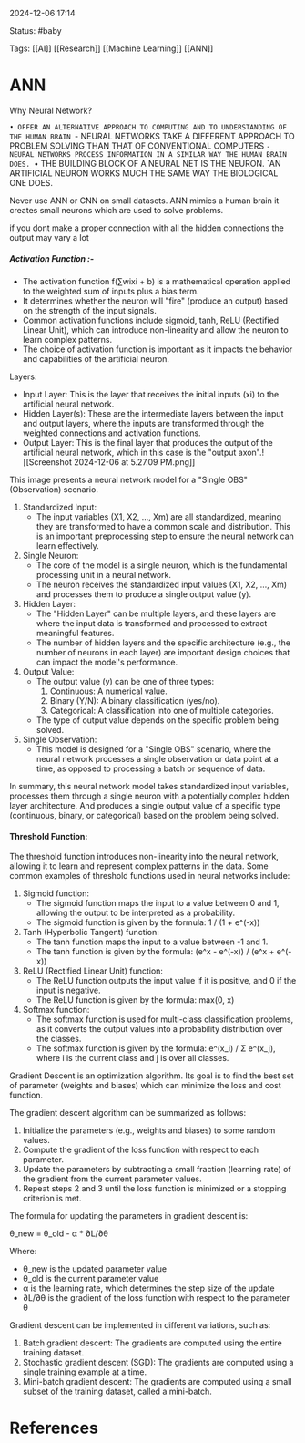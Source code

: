 2024-12-06 17:14

Status: #baby 

Tags: [[AI]] [[Research]] [[Machine Learning]] [[ANN]]

# ANN

Why Neural Network?

`• OFFER AN ALTERNATIVE APPROACH TO COMPUTING AND TO UNDERSTANDING OF THE HUMAN BRAIN
`- ﻿﻿NEURAL NETWORKS TAKE A DIFFERENT APPROACH TO PROBLEM SOLVING THAN THAT OF CONVENTIONAL COMPUTERS
`- ﻿﻿NEURAL NETWORKS PROCESS INFORMATION IN A SIMILAR WAY THE HUMAN BRAIN DOES.
`• THE BUILDING BLOCK OF A NEURAL NET IS THE NEURON.
`AN ARTIFICIAL NEURON WORKS MUCH THE SAME WAY THE BIOLOGICAL ONE DOES.

Never use ANN or CNN on small datasets. 
ANN mimics a human brain it creates small neurons which are used to solve problems.

if you dont make a proper connection with all the hidden connections the output may vary a lot

##### Activation Function :- 
- The activation function f(∑wixi + b) is a mathematical operation applied to the weighted sum of inputs plus a bias term.
- It determines whether the neuron will "fire" (produce an output) based on the strength of the input signals.
- Common activation functions include sigmoid, tanh, ReLU (Rectified Linear Unit), which can introduce non-linearity and allow the neuron to learn complex patterns.
- The choice of activation function is important as it impacts the behavior and capabilities of the artificial neuron.

Layers:
- Input Layer: This is the layer that receives the initial inputs (xi) to the artificial neural network.
- Hidden Layer(s): These are the intermediate layers between the input and output layers, where the inputs are transformed through the weighted connections and activation functions.
- Output Layer: This is the final layer that produces the output of the artificial neural network, which in this case is the "output axon".![[Screenshot 2024-12-06 at 5.27.09 PM.png]]

This image presents a neural network model for a "Single OBS" (Observation) scenario. 

1. Standardized Input:
    - The input variables (X1, X2, ..., Xm) are all standardized, meaning they are transformed to have a common scale and distribution. This is an important preprocessing step to ensure the neural network can learn effectively.
2. Single Neuron:
    - The core of the model is a single neuron, which is the fundamental processing unit in a neural network.
    - The neuron receives the standardized input values (X1, X2, ..., Xm) and processes them to produce a single output value (y).
3. Hidden Layer:
    - The "Hidden Layer" can be multiple layers, and these layers are where the input data is transformed and processed to extract meaningful features.
    - The number of hidden layers and the specific architecture (e.g., the number of neurons in each layer) are important design choices that can impact the model's performance.
4. Output Value:
    - The output value (y) can be one of three types:
        1. Continuous: A numerical value.
        2. Binary (Y/N): A binary classification (yes/no).
        3. Categorical: A classification into one of multiple categories.
    - The type of output value depends on the specific problem being solved.
5. Single Observation:
    - This model is designed for a "Single OBS" scenario, where the neural network processes a single observation or data point at a time, as opposed to processing a batch or sequence of data.

In summary, this neural network model takes standardized input variables, processes them through a single neuron with a potentially complex hidden layer architecture. And produces a single output value of a specific type (continuous, binary, or categorical) based on the problem being solved.

#### Threshold Function:
The threshold function introduces non-linearity into the neural network, allowing it to learn and represent complex patterns in the data. Some common examples of threshold functions used in neural networks include:

1. Sigmoid function:
    - The sigmoid function maps the input to a value between 0 and 1, allowing the output to be interpreted as a probability.
    - The sigmoid function is given by the formula: 1 / (1 + e^(-x))
2. Tanh (Hyperbolic Tangent) function:
    - The tanh function maps the input to a value between -1 and 1.
    - The tanh function is given by the formula: (e^x - e^(-x)) / (e^x + e^(-x))
3. ReLU (Rectified Linear Unit) function:
    - The ReLU function outputs the input value if it is positive, and 0 if the input is negative.
    - The ReLU function is given by the formula: max(0, x)
4. Softmax function:
    - The softmax function is used for multi-class classification problems, as it converts the output values into a probability distribution over the classes.
    - The softmax function is given by the formula: e^(x_i) / Σ e^(x_j), where i is the current class and j is over all classes.

Gradient Descent is an optimization algorithm. Its goal is to find the best set of parameter (weights and biases) which can minimize the loss and cost function. 

The gradient descent algorithm can be summarized as follows:

1. Initialize the parameters (e.g., weights and biases) to some random values.
2. Compute the gradient of the loss function with respect to each parameter.
3. Update the parameters by subtracting a small fraction (learning rate) of the gradient from the current parameter values.
4. Repeat steps 2 and 3 until the loss function is minimized or a stopping criterion is met.

The formula for updating the parameters in gradient descent is:

θ_new = θ_old - α * ∂L/∂θ

Where:

- θ_new is the updated parameter value
- θ_old is the current parameter value
- α is the learning rate, which determines the step size of the update
- ∂L/∂θ is the gradient of the loss function with respect to the parameter θ

Gradient descent can be implemented in different variations, such as:

1. Batch gradient descent: The gradients are computed using the entire training dataset.
2. Stochastic gradient descent (SGD): The gradients are computed using a single training example at a time.
3. Mini-batch gradient descent: The gradients are computed using a small subset of the training dataset, called a mini-batch.
# References
